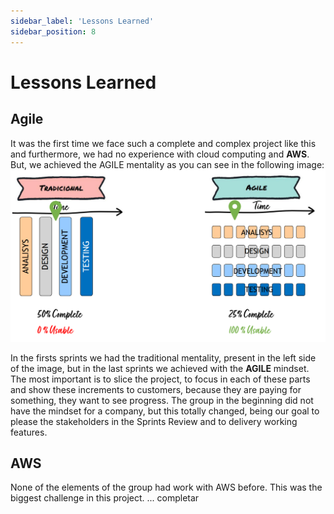 ```yaml
---
sidebar_label: 'Lessons Learned'
sidebar_position: 8
---
```


# Lessons Learned

## Agile 

It was the first time we face such a complete and complex project like this and furthermore, we had no experience with cloud computing and **AWS**. But, we achieved the AGILE mentality as you can see in the following image: 
![AGILE vs TRADICIONAL](../static/img/main_difference.png)

In the firsts sprints we had the traditional mentality, present in the left side of the image, but in the last sprints we achieved with the **AGILE** mindset. The most important is to slice the project, to focus in each of these parts and show these increments to customers, because they are paying for something, they want to see progress. The group in the beginning did not have the mindset for a company, but this totally changed, being our goal to please the stakeholders in the Sprints Review and to delivery working features.

## AWS

None of the elements of the group had work with AWS before. This was the biggest challenge in this project. ... completar 



